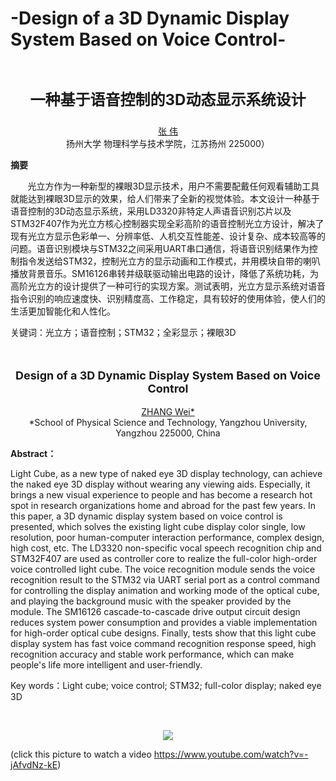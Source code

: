 # -Design of a 3D Dynamic Display System Based on Voice Control-
<br>
<p align="center" style="font-size:x-large"><strong>一种基于语音控制的3D动态显示系统设计</strong></p>
<p align="center"><a href="https://charmve.github.io/" target="_blank">张 伟</a><br>
扬州大学 物理科学与技术学院，江苏扬州 225000）</p>

<p><b>摘要</b></p>
<p>&nbsp &nbsp &nbsp &nbsp光立方作为一种新型的裸眼3D显示技术，用户不需要配戴任何观看辅助工具就能达到裸眼3D显示的效果，给人们带来了全新的视觉体验。本文设计一种基于语音控制的3D动态显示系统，采用LD3320非特定人声语音识别芯片以及STM32F407作为光立方核心控制器实现全彩高阶的语音控制光立方设计，解决了现有光立方显示色彩单一、分辨率低、人机交互性能差、设计复杂、成本较高等的问题。语音识别模块与STM32之间采用UART串口通信，将语音识别结果作为控制指令发送给STM32，控制光立方的显示动画和工作模式，并用模块自带的喇叭播放背景音乐。SM16126串转并级联驱动输出电路的设计，降低了系统功耗，为高阶光立方的设计提供了一种可行的实现方案。测试表明，光立方显示系统对语音指令识别的响应速度快、识别精度高、工作稳定，具有较好的使用体验，使人们的生活更加智能化和人性化。</p>

<p>关键词：光立方；语音控制；STM32；全彩显示；裸眼3D</p>

<br>
<p align="center" style="font-size:large"><strong>Design of a 3D Dynamic Display System Based on Voice Control</strong></p>
<p align="center"><a href="https://charmve.github.io/" target="_blank">ZHANG Wei*</a> <br>
*School of Physical Science and Technology, Yangzhou University, Yangzhou 225000, China </p>

<p><b>Abstract：</b></p> 
<p>Light Cube, as a new type of naked eye 3D display technology, can achieve the naked eye 3D display without wearing any viewing aids. Especially, it brings a new visual experience to people and has become a research hot spot in research organizations home and abroad for the past few years. In this paper, a 3D dynamic display system based on voice control is presented, which solves the existing light cube display color single, low resolution, poor human-computer interaction performance, complex design, high cost, etc. The LD3320 non-specific vocal speech recognition chip and STM32F407 are used as controller core to realize the full-color high-order voice controlled light cube. The voice recognition module sends the voice recognition result to the STM32 via UART serial port as a control command for controlling the display animation and working mode of the optical cube, and playing the background music with the speaker provided by the module. The SM16126 cascade-to-cascade drive output circuit design reduces system power consumption and provides a viable implementation for high-order optical cube designs. Finally, tests show that this light cube display system has fast voice command recognition response speed, high recognition accuracy and stable work performance, which can make people's life more intelligent and user-friendly.</p>

<p>Key words：Light cube; voice control; STM32; full-color display; naked eye 3D</p>

<br>

[<div align=center><img src="https://img-blog.csdnimg.cn/20200706154355286.png"></div>](https://www.youtube.com/watch?v=-jAfvdNz-kE)

(click this picture to watch a video https://www.youtube.com/watch?v=-jAfvdNz-kE)


<br>

